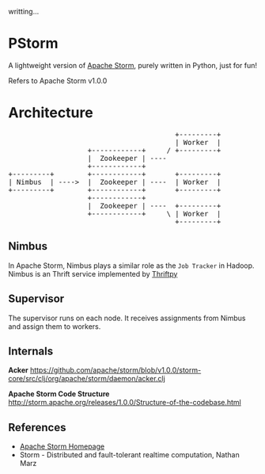 writting...


# PStorm

A lightweight version of [Apache Storm](http://storm.apache.org/), purely written in Python, just for fun!

Refers to Apache Storm v1.0.0


Architecture
============
<pre>
                                        +---------+
                                        | Worker  |
                   +------------+     / +---------+
                   |  Zookeeper | ----
                   +------------+
+---------+        +------------+       +---------+
| Nimbus  | ---->  |  Zookeeper | ----  | Worker  |
+---------+        +------------+       +---------+
                   +------------+
                   |  Zookeeper | ----  +---------+
                   +------------+     \ | Worker  |
                                        +---------+
</pre>

Nimbus
------
In Apache Storm, Nimbus plays a similar role as the `Job Tracker` in Hadoop.
Nimbus is an Thrift service implemented by [Thriftpy](https://thriftpy.readthedocs.org/en/latest/)


Supervisor
----------
The supervisor runs on each node. It receives assignments from Nimbus and assign them to workers.


Internals
---------

**Acker**
https://github.com/apache/storm/blob/v1.0.0/storm-core/src/clj/org/apache/storm/daemon/acker.clj


**Apache Storm Code Structure**
http://storm.apache.org/releases/1.0.0/Structure-of-the-codebase.html


References
----------
+ [Apache Storm Homepage](http://storm.apache.org/)
+ Storm - Distributed and fault-tolerant realtime computation, Nathan Marz
